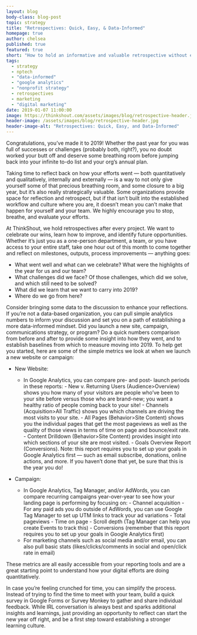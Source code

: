 ```yaml
---
layout: blog
body-class: blog-post
topic: strategy
title: "Retrospectives: Quick, Easy, & Data-Informed"
homepage: true
author: chelsea
published: true
featured: true
short: "How to hold an informative and valuable retrospective without eating a ton of time."
tags:
  - strategy
  - nptech
  - "data-informed"
  - "google analytics"
  - "nonprofit strategy"
  - retrospectives
  - marketing
  - "digital marketing"
date: 2019-01-07 11:00:00
image: https://thinkshout.com/assets/images/blog/retrospective-header.jpg
header-image: /assets/images/blog/retrospective-header.jpg
header-image-alt: "Retrospectives: Quick, Easy, and Data-Informed"
---
```

Congratulations, you’ve made it to 2019! Whether the past year for you was full of successes or challenges (probably both, right?), you no doubt worked your butt off and deserve some breathing room before jumping back into your infinite to-do list and your org’s annual plan.

Taking time to reflect back on how your efforts went — both quantitatively and qualitatively, internally and externally — is a way to not only give yourself some of that precious breathing room, and some closure to a big year, but it’s also really strategically valuable. Some organizations provide space for reflection and retrospect, but if that isn’t built into the established workflow and culture where you are, it doesn’t mean you can’t make that happen for yourself and your team. We highly encourage you to stop, breathe, and evaluate your efforts. 

At ThinkShout, we hold retrospectives after every project. We want to celebrate our wins, learn how to improve, and identify future opportunities. Whether it’s just you as a one-person department, a team, or you have access to your entire staff, take one hour out of this month to come together and reflect on milestones, outputs, process improvements — anything goes:

- What went well and what can we celebrate? What were the highlights of the year for us and our team?
- What challenges did we face? Of those challenges, which did we solve, and which still need to be solved?
- What did we learn that we want to carry into 2019?
- Where do we go from here?

Consider bringing some data to the discussion to enhance your reflections. If you’re not a data-based organization, you can pull simple analytics numbers to inform your discussion and set you on a path of establishing a more data-informed mindset. Did you launch a new site, campaign, communications strategy, or program? Do a quick numbers comparison from before and after to provide some insight into how they went, and to establish baselines from which to measure moving into 2019. To help get you started, here are some of the simple metrics we look at when we launch a new website or campaign:

- New Website:
    - In Google Analytics, you can compare pre- and post- launch periods in these reports:
          - New v. Returning Users (Audience>Overview) shows you how many of your visitors are people who’ve been to your site before versus those who are brand-new; you want a healthy ratio of people coming back to your site!
          - Channels (Acquisition>All Traffic) shows you which channels are driving the most visits to your site.
          - All Pages (Behavior>Site Content) shows you the individual pages that get the most pageviews as well as the quality of those views in terms of time on page and bounce/exit rate.
          - Content Drilldown (Behavior>Site Content) provides insight into which sections of your site are most visited.
          - Goals Overview Report (Conversions). Note: this report requires you to set up your goals in Google Analytics first — such as email subscribe, donations, online actions, and more. If you haven’t done that yet, be sure that this is the year you do!

- Campaign:
    - In Google Analytics, Tag Manager, and/or AdWords, you can compare recurring campaigns year-over-year to see how your landing page is performing by focusing on:
          - Channel acquisition
            - For any paid ads you do outside of AdWords, you can use Google Tag Manager to set up UTM links to track your ad variations
          - Total pageviews
          - Time on page
          - Scroll depth (Tag Manager can help you create Events to track this)
          - Conversions (remember that this report requires you to set up your goals in Google Analytics first)
    - For marketing channels such as social media and/or email, you can also pull basic stats (likes/clicks/comments in social and open/click rate in email)

These metrics are all easily accessible from your reporting tools and are a great starting point to understand how your digital efforts are doing quantitatively. 

In case you’re feeling crunched for time, you can simplify the process. Instead of trying to find the time to meet with your team, build a quick survey in Google Forms or Survey Monkey to gather and share individual feedback. While IRL conversation is always best and sparks additional insights and learnings, just providing an opportunity to reflect can start the new year off right, and be a first step toward establishing a stronger learning culture.

